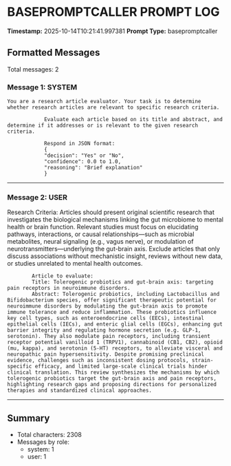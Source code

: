 # BASEPROMPTCALLER PROMPT LOG
**Timestamp:** 2025-10-14T10:21:41.997381
**Prompt Type:** basepromptcaller

## Formatted Messages
Total messages: 2

### Message 1: SYSTEM

```
You are a research article evaluator. Your task is to determine whether research articles are relevant to specific research criteria.

            Evaluate each article based on its title and abstract, and determine if it addresses or is relevant to the given research criteria.

            Respond in JSON format:
            {
            "decision": "Yes" or "No",
            "confidence": 0.0 to 1.0,
            "reasoning": "Brief explanation"
            }
```

---

### Message 2: USER

Research Criteria: Articles should present original scientific research that investigates the biological mechanisms linking the gut microbiome to mental health or brain function. Relevant studies must focus on elucidating pathways, interactions, or causal relationships—such as microbial metabolites, neural signaling (e.g., vagus nerve), or modulation of neurotransmitters—underlying the gut-brain axis. Exclude articles that only discuss associations without mechanistic insight, reviews without new data, or studies unrelated to mental health outcomes.

            Article to evaluate:
            Title: Tolerogenic probiotics and gut-brain axis: targeting pain receptors in neuroimmune disorders.
            Abstract: Tolerogenic probiotics, including Lactobacillus and Bifidobacterium species, offer significant therapeutic potential for neuroimmune disorders by modulating the gut-brain axis to promote immune tolerance and reduce inflammation. These probiotics influence key cell types, such as enteroendocrine cells (EECs), intestinal epithelial cells (IECs), and enteric glial cells (EGCs), enhancing gut barrier integrity and regulating hormone secretion (e.g. GLP-1, serotonin). They also modulate pain receptors, including transient receptor potential vanilloid 1 (TRPV1), cannabinoid (CB1, CB2), opioid (mu, kappa), and serotonin (5-HT) receptors, to alleviate visceral and neuropathic pain hypersensitivity. Despite promising preclinical evidence, challenges such as inconsistent dosing protocols, strain-specific efficacy, and limited large-scale clinical trials hinder clinical translation. This review synthesizes the mechanisms by which tolerogenic probiotics target the gut-brain axis and pain receptors, highlighting research gaps and proposing directions for personalized therapies and standardized clinical approaches.

---

## Summary
- Total characters: 2308
- Messages by role:
  - system: 1
  - user: 1